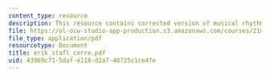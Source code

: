 ```yaml
---
content_type: resource
description: This resource contains corrected version of musical rhythm.
file: https://ol-ocw-studio-app-production.s3.amazonaws.com/courses/21m-301-harmony-and-counterpoint-i-spring-2005/43969c715dafe118d2a748725c1ce47e_erik_stafl_corre.pdf
file_type: application/pdf
resourcetype: Document
title: erik_stafl_corre.pdf
uid: 43969c71-5daf-e118-d2a7-48725c1ce47e
---
```

